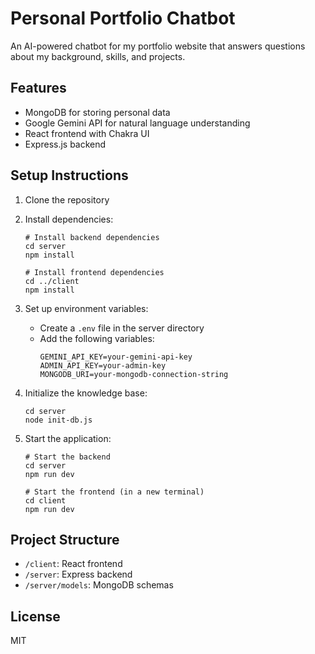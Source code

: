 # Personal Portfolio Chatbot

An AI-powered chatbot for my portfolio website that answers questions about my background, skills, and projects.

## Features

- MongoDB for storing personal data
- Google Gemini API for natural language understanding
- React frontend with Chakra UI
- Express.js backend

## Setup Instructions

1. Clone the repository
2. Install dependencies:
   ```
   # Install backend dependencies
   cd server
   npm install
   
   # Install frontend dependencies
   cd ../client
   npm install
   ```

3. Set up environment variables:
   - Create a `.env` file in the server directory
   - Add the following variables:
     ```
     GEMINI_API_KEY=your-gemini-api-key
     ADMIN_API_KEY=your-admin-key
     MONGODB_URI=your-mongodb-connection-string
     ```

4. Initialize the knowledge base:
   ```
   cd server
   node init-db.js
   ```

5. Start the application:
   ```
   # Start the backend
   cd server
   npm run dev
   
   # Start the frontend (in a new terminal)
   cd client
   npm run dev
   ```

## Project Structure

- `/client`: React frontend
- `/server`: Express backend
- `/server/models`: MongoDB schemas

## License

MIT
